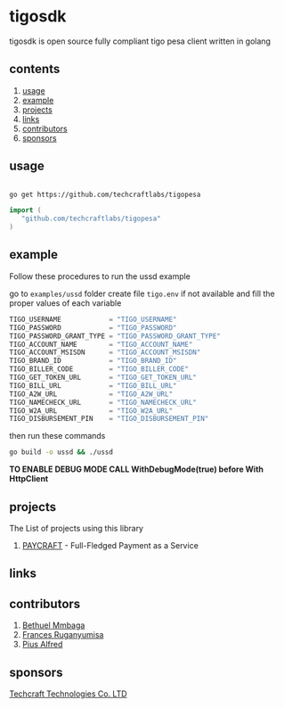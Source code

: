 # tigosdk
tigosdk is open source fully compliant tigo pesa client written in golang


## contents
1. [usage](#usage)
2. [example](#example)
2. [projects](#projects)
3. [links](#links)
4. [contributors](#contributors)
5. [sponsors](#sponsers)

## usage
```bash

go get https://github.com/techcraftlabs/tigopesa

```

```go
import (
   "github.com/techcraftlabs/tigopesa"
)
```


## example
Follow these procedures to run the ussd example

go to `examples/ussd` folder create file `tigo.env` if not available and fill the proper values of each variable

```go
TIGO_USERNAME            = "TIGO_USERNAME"
TIGO_PASSWORD            = "TIGO_PASSWORD"
TIGO_PASSWORD_GRANT_TYPE = "TIGO_PASSWORD_GRANT_TYPE"
TIGO_ACCOUNT_NAME        = "TIGO_ACCOUNT_NAME"
TIGO_ACCOUNT_MSISDN      = "TIGO_ACCOUNT_MSISDN"
TIGO_BRAND_ID            = "TIGO_BRAND_ID"
TIGO_BILLER_CODE         = "TIGO_BILLER_CODE"
TIGO_GET_TOKEN_URL       = "TIGO_GET_TOKEN_URL"
TIGO_BILL_URL            = "TIGO_BILL_URL"
TIGO_A2W_URL             = "TIGO_A2W_URL"
TIGO_NAMECHECK_URL       = "TIGO_NAMECHECK_URL"
TIGO_W2A_URL             = "TIGO_W2A_URL"
TIGO_DISBURSEMENT_PIN    = "TIGO_DISBURSEMENT_PIN"
```
then run these commands

```bash
go build -o ussd && ./ussd

```
**TO ENABLE DEBUG MODE CALL WithDebugMode(true) before With HttpClient**


## projects
The List of projects using this library

1. [PAYCRAFT]() - Full-Fledged Payment as a Service

## links

## contributors

1. [Bethuel Mmbaga]()
2. [Frances Ruganyumisa]()
3. [Pius Alfred]()

## sponsors

[Techcraft Technologies Co. LTD]()
